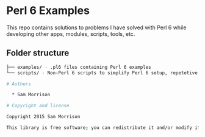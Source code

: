 # Perl 6 Examples

This repo contains solutions to problems I have solved with Perl 6 while developing other apps, modules, scripts, tools, etc.

## Folder structure

```bash
├── examples/ - .pl6 files containing Perl 6 examples
└── scripts/ - Non-Perl 6 scripts to simplify Perl 6 setup, repetetive tasks, etc.

# Authors

  * Sam Morrison

# Copyright and license

Copyright 2015 Sam Morrison

This library is free software; you can redistribute it and/or modify it under the Artistic License 2.0.
